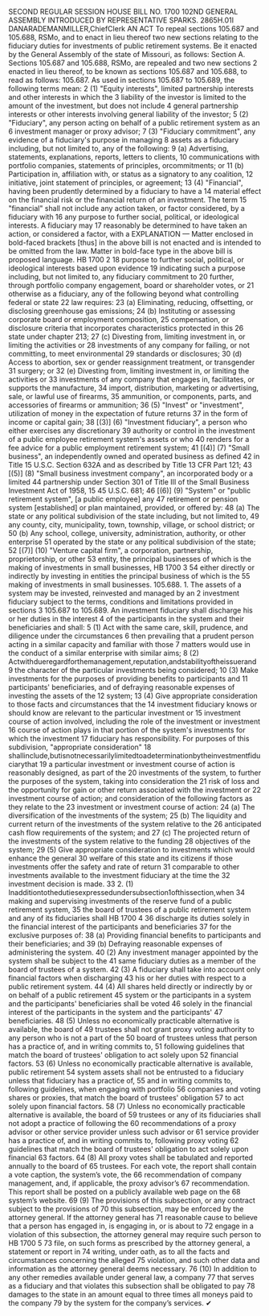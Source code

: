 SECOND REGULAR SESSION
HOUSE BILL NO. 1700
102ND GENERAL ASSEMBLY
INTRODUCED BY REPRESENTATIVE SPARKS.
2865H.01I DANARADEMANMILLER,ChiefClerk
AN ACT
To repeal sections 105.687 and 105.688, RSMo, and to enact in lieu thereof two new sections
relating to the fiduciary duties for investments of public retirement systems.
Be it enacted by the General Assembly of the state of Missouri, as follows:
Section A. Sections 105.687 and 105.688, RSMo, are repealed and two new sections
2 enacted in lieu thereof, to be known as sections 105.687 and 105.688, to read as follows:
105.687. As used in sections 105.687 to 105.689, the following terms mean:
2 (1) "Equity interests", limited partnership interests and other interests in which the
3 liability of the investor is limited to the amount of the investment, but does not include
4 general partnership interests or other interests involving general liability of the investor;
5 (2) "Fiduciary", any person acting on behalf of a public retirement system as an
6 investment manager or proxy advisor;
7 (3) "Fiduciary commitment", any evidence of a fiduciary's purpose in managing
8 assets as a fiduciary including, but not limited to, any of the following:
9 (a) Advertising, statements, explanations, reports, letters to clients,
10 communications with portfolio companies, statements of principles, orcommitments; or
11 (b) Participation in, affiliation with, or status as a signatory to any coalition,
12 initiative, joint statement of principles, or agreement;
13 (4) "Financial", having been prudently determined by a fiduciary to have a
14 material effect on the financial risk or the financial return of an investment. The term
15 "financial" shall not include any action taken, or factor considered, by a fiduciary with
16 any purpose to further social, political, or ideological interests. A fiduciary may
17 reasonably be determined to have taken an action, or considered a factor, with a
EXPLANATION — Matter enclosed in bold-faced brackets [thus] in the above bill is not enacted and is
intended to be omitted from the law. Matter in bold-face type in the above bill is proposed language.
HB 1700 2
18 purpose to further social, political, or ideological interests based upon evidence
19 indicating such a purpose including, but not limited to, any fiduciary commitment to
20 further, through portfolio company engagement, board or shareholder votes, or
21 otherwise as a fiduciary, any of the following beyond what controlling federal or state
22 law requires:
23 (a) Eliminating, reducing, offsetting, or disclosing greenhouse gas emissions;
24 (b) Instituting or assessing corporate board or employment composition,
25 compensation, or disclosure criteria that incorporates characteristics protected in this
26 state under chapter 213;
27 (c) Divesting from, limiting investment in, or limiting the activities or
28 investments of any company for failing, or not committing, to meet environmental
29 standards or disclosures;
30 (d) Access to abortion, sex or gender reassignment treatment, or transgender
31 surgery; or
32 (e) Divesting from, limiting investment in, or limiting the activities or
33 investments of any company that engages in, facilitates, or supports the manufacture,
34 import, distribution, marketing or advertising, sale, or lawful use of firearms,
35 ammunition, or components, parts, and accessories of firearms or ammunition;
36 (5) "Invest" or "investment", utilization of money in the expectation of future returns
37 in the form of income or capital gain;
38 [(3)] (6) "Investment fiduciary", a person who either exercises any discretionary
39 authority or control in the investment of a public employee retirement system's assets or who
40 renders for a fee advice for a public employment retirement system;
41 [(4)] (7) "Small business", an independently owned and operated business as defined
42 in Title 15 U.S.C. Section 632A and as described by Title 13 CFR Part 121;
43 [(5)] (8) "Small business investment company", an incorporated body or a limited
44 partnership under Section 301 of Title III of the Small Business Investment Act of 1958, 15
45 U.S.C. 681;
46 [(6)] (9) "System" or "public retirement system", [a public employee] any
47 retirement or pension system [established] or plan maintained, provided, or offered by:
48 (a) The state or any political subdivision of the state including, but not limited to,
49 any county, city, municipality, town, township, village, or school district; or
50 (b) Any school, college, university, administration, authority, or other enterprise
51 operated by the state or any political subdivision of the state;
52 [(7)] (10) "Venture capital firm", a corporation, partnership, proprietorship, or other
53 entity, the principal businesses of which is the making of investments in small businesses,
HB 1700 3
54 either directly or indirectly by investing in entities the principal business of which is the
55 making of investments in small businesses.
105.688. 1. The assets of a system may be invested, reinvested and managed by an
2 investment fiduciary subject to the terms, conditions and limitations provided in sections
3 105.687 to 105.689. An investment fiduciary shall discharge his or her duties in the interest
4 of the participants in the system and their beneficiaries and shall:
5 (1) Act with the same care, skill, prudence, and diligence under the circumstances
6 then prevailing that a prudent person acting in a similar capacity and familiar with those
7 matters would use in the conduct of a similar enterprise with similar aims;
8 (2) Actwithdueregardforthemanagement,reputation,andstabilityoftheissuerand
9 the character of the particular investments being considered;
10 (3) Make investments for the purposes of providing benefits to participants and
11 participants' beneficiaries, and of defraying reasonable expenses of investing the assets of the
12 system;
13 (4) Give appropriate consideration to those facts and circumstances that the
14 investment fiduciary knows or should know are relevant to the particular investment or
15 investment course of action involved, including the role of the investment or investment
16 course of action plays in that portion of the system's investments for which the investment
17 fiduciary has responsibility. For purposes of this subdivision, "appropriate consideration"
18 shallinclude,butisnotnecessarilylimitedtoadeterminationbytheinvestmentfiduciarythat
19 a particular investment or investment course of action is reasonably designed, as part of the
20 investments of the system, to further the purposes of the system, taking into consideration the
21 risk of loss and the opportunity for gain or other return associated with the investment or
22 investment course of action; and consideration of the following factors as they relate to the
23 investment or investment course of action:
24 (a) The diversification of the investments of the system;
25 (b) The liquidity and current return of the investments of the system relative to the
26 anticipated cash flow requirements of the system; and
27 (c) The projected return of the investments of the system relative to the funding
28 objectives of the system;
29 (5) Give appropriate consideration to investments which would enhance the general
30 welfare of this state and its citizens if those investments offer the safety and rate of return
31 comparable to other investments available to the investment fiduciary at the time the
32 investment decision is made.
33 2. (1) Inadditiontothedutiesexpressedundersubsection1ofthissection,when
34 making and supervising investments of the reserve fund of a public retirement system,
35 the board of trustees of a public retirement system and any of its fiduciaries shall
HB 1700 4
36 discharge its duties solely in the financial interest of the participants and beneficiaries
37 for the exclusive purposes of:
38 (a) Providing financial benefits to participants and their beneficiaries; and
39 (b) Defraying reasonable expenses of administering the system.
40 (2) Any investment manager appointed by the system shall be subject to the
41 same fiduciary duties as a member of the board of trustees of a system.
42 (3) A fiduciary shall take into account only financial factors when discharging
43 his or her duties with respect to a public retirement system.
44 (4) All shares held directly or indirectly by or on behalf of a public retirement
45 system or the participants in a system and the participants' beneficiaries shall be voted
46 solely in the financial interest of the participants in the system and the participants'
47 beneficiaries.
48 (5) Unless no economically practicable alternative is available, the board of
49 trustees shall not grant proxy voting authority to any person who is not a part of the
50 board of trustees unless that person has a practice of, and in writing commits to,
51 following guidelines that match the board of trustees' obligation to act solely upon
52 financial factors.
53 (6) Unless no economically practicable alternative is available, public retirement
54 system assets shall not be entrusted to a fiduciary unless that fiduciary has a practice of,
55 and in writing commits to, following guidelines, when engaging with portfolio
56 companies and voting shares or proxies, that match the board of trustees' obligation
57 to act solely upon financial factors.
58 (7) Unless no economically practicable alternative is available, the board of
59 trustees or any of its fiduciaries shall not adopt a practice of following the
60 recommendations of a proxy advisor or other service provider unless such advisor or
61 service provider has a practice of, and in writing commits to, following proxy voting
62 guidelines that match the board of trustees' obligation to act solely upon financial
63 factors.
64 (8) All proxy votes shall be tabulated and reported annually to the board of
65 trustees. For each vote, the report shall contain a vote caption, the system’s vote, the
66 recommendation of company management, and, if applicable, the proxy advisor’s
67 recommendation. This report shall be posted on a publicly available web page on the
68 system’s website.
69 (9) The provisions of this subsection, or any contract subject to the provisions of
70 this subsection, may be enforced by the attorney general. If the attorney general has
71 reasonable cause to believe that a person has engaged in, is engaging in, or is about to
72 engage in a violation of this subsection, the attorney general may require such person to
HB 1700 5
73 file, on such forms as prescribed by the attorney general, a statement or report in
74 writing, under oath, as to all the facts and circumstances concerning the alleged
75 violation, and such other data and information as the attorney general deems necessary.
76 (10) In addition to any other remedies available under general law, a company
77 that serves as a fiduciary and that violates this subsection shall be obligated to pay
78 damages to the state in an amount equal to three times all moneys paid to the company
79 by the system for the company’s services.
✔